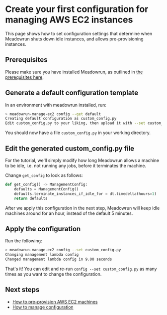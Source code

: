 # Create your first configuration for managing AWS EC2 instances

This page shows how to set configuration settings that determine when Meadowrun shuts down idle instances, and allows pre-provisioning instances.

## Prerequisites

Please make sure you have installed Meadowrun, as outlined in [the prerequisites here](../aws_ec2).

## Generate a default configuration template

In an environment with meadowrun installed, run:

```bash
> meadowrun-manage-ec2 config --get default
Creating default configuration as custom_config.py
Edit custom_config.py to your liking, then upload it with --set custom_config.py
```

You should now have a file `custom_config.py` in your working directory.

## Edit the generated custom_config.py file

For the tutorial, we'll simply modify how long Meadowrun allows a machine to be idle, i.e. not running any jobs, before it terminates the machine.

Change `get_config` to look as follows:

```python
def get_config() -> ManagementConfig:
    defaults = ManagementConfig()
    defaults.terminate_instances_if_idle_for = dt.timedelta(hours=1)
    return defaults
```

After we apply this configuration in the next step, Meadowrun will keep idle machines around for an hour, instead of the default 5 minutes.

## Apply the configuration

Run the following:

```bash
> meadowrun-manage-ec2 config --set custom_config.py
Changing management lambda config
Changed management lambda config in 9.00 seconds
```

That's it! You can edit and re-run `config --set custom_config.py` as many times as you want to change the configuration.

## Next steps

- [How to pre-provision AWS EC2 machines](../../how_to/instance_management)
- [How to manage configuration](../../how_to/manage_configuration)